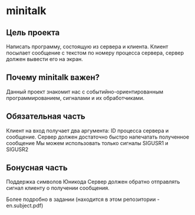 # minitalk

Цель проекта
--
Написать программу, состоящую из сервера и клиента. Клиент посылает сообщение с текстом по номеру процесса сервера, сервер должен вывести его на экран.

Почему minitalk важен?
--
Данный проект знакомит нас с событийно-ориентированным программированием, сигналами и их обработчиками.

Обязательная часть
--
Клиент на вход получает два аргумента: ID процесса сервера и сообщение.
Сервер должен достаточно быстро напечатать полученное сообщение
Мы можем использовать только сигналы SIGUSR1 и SIGUSR2

Бонусная часть
--
Поддержка символов Юникода
Сервер должен обратно отправлять сигнал клиенту о получении сообщения.



Более подробно в задании (находится в этом репозитории - en.subject.pdf)
